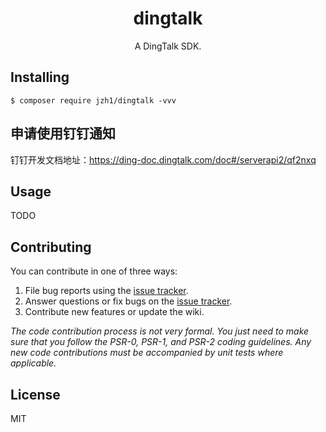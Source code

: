<h1 align="center"> dingtalk </h1>

<p align="center"> A DingTalk SDK.</p>


## Installing

```shell
$ composer require jzh1/dingtalk -vvv
```

## 申请使用钉钉通知

钉钉开发文档地址：https://ding-doc.dingtalk.com/doc#/serverapi2/qf2nxq


## Usage

TODO

## Contributing

You can contribute in one of three ways:

1. File bug reports using the [issue tracker](https://github.com/jzh1/dingtalk/issues).
2. Answer questions or fix bugs on the [issue tracker](https://github.com/jzh1/dingtalk/issues).
3. Contribute new features or update the wiki.

_The code contribution process is not very formal. You just need to make sure that you follow the PSR-0, PSR-1, and PSR-2 coding guidelines. Any new code contributions must be accompanied by unit tests where applicable._

## License

MIT
